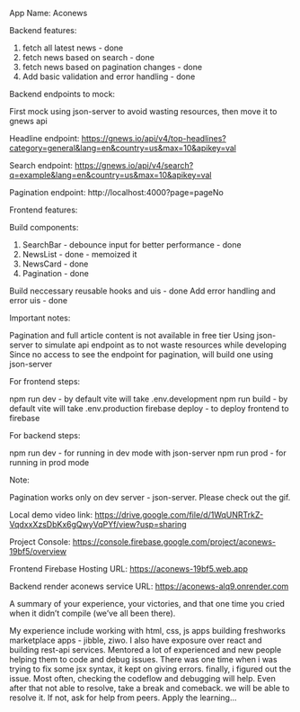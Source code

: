 App Name: Aconews

Backend features:

1. fetch all latest news - done
2. fetch news based on search - done
3. fetch news based on pagination changes - done
4. Add basic validation and error handling - done

Backend endpoints to mock:

First mock using json-server to avoid wasting resources, then move it to gnews api

Headline endpoint: https://gnews.io/api/v4/top-headlines?category=general&lang=en&country=us&max=10&apikey=val

Search endpoint: https://gnews.io/api/v4/search?q=example&lang=en&country=us&max=10&apikey=val

Pagination endpoint: http://localhost:4000?page=pageNo

Frontend features:

Build components:

1. SearchBar - debounce input for better performance - done
2. NewsList - done - memoized it
3. NewsCard - done
4. Pagination - done

Build neccessary reusable hooks and uis - done
Add error handling and error uis - done

Important notes:

Pagination and full article content is not available in free tier
Using json-server to simulate api endpoint as to not waste resources while developing
Since no access to see the endpoint for pagination, will build one using json-server

For frontend steps:

npm run dev - by default vite will take .env.development
npm run build - by default vite will take .env.production
firebase deploy - to deploy frontend to firebase

For backend steps:

npm run dev - for running in dev mode with json-server
npm run prod - for running in prod mode

Note:

Pagination works only on dev server - json-server. Please check out the gif.

Local demo video link: https://drive.google.com/file/d/1WqUNRTrkZ-VqdxxXzsDbKx6gQwyVqPYf/view?usp=sharing

Project Console: https://console.firebase.google.com/project/aconews-19bf5/overview

Frontend Firebase Hosting URL: https://aconews-19bf5.web.app

Backend render aconews service URL: https://aconews-alq9.onrender.com

A summary of your experience, your victories, and that one time you cried when it didn’t compile (we’ve all been there).

My experience include working with html, css, js apps building freshworks marketplace apps - jibble, ziwo.
I also have exposure over react and building rest-api services.
Mentored a lot of experienced and new people helping them to code and debug issues.
There was one time when i was trying to fix some jsx syntax, it kept on giving errors. finally, i figured out the issue.
Most often, checking the codeflow and debugging will help. Even after that not able to resolve, take a break and comeback. we will
be able to resolve it. If not, ask for help from peers. Apply the learning...
